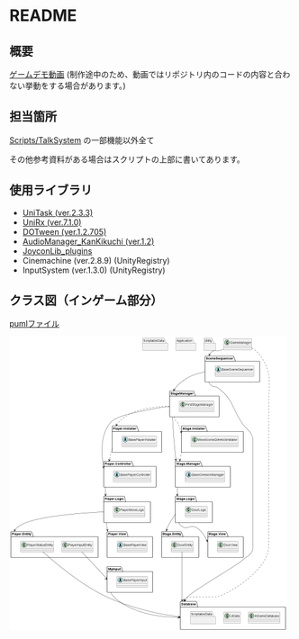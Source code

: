 # README

## 概要
[ゲームデモ動画](https://drive.google.com/file/d/1NRwR8zzAjPiQJP4uX30hk-wa03R6-PhX/view?usp=sharing) (制作途中のため、動画ではリポジトリ内のコードの内容と合わない挙動をする場合があります。)

## 担当箇所
[Scripts/TalkSystem](https://github.com/kyoka122/SweetyPanick_Scripts/tree/main/Scripts/TalkSystem) の一部機能以外全て

その他参考資料がある場合はスクリプトの上部に書いてあります。

## 使用ライブラリ
* [UniTask (ver.2.3.3)](https://github.com/Cysharp/UniTask)
* [UniRx (ver.7.1.0)](https://assetstore.unity.com/packages/tools/integration/unirx-reactive-extensions-for-unity-17276?locale=ja-JP)
* [DOTween (ver.1.2.705)](https://assetstore.unity.com/packages/tools/animation/dotween-hotween-v2-27676?locale=ja-JP)
* [AudioManager_KanKikuchi (ver.1.2)](https://github.com/kankikuchi/AudioManager)
* [JoyconLib_plugins](https://github.com/Looking-Glass/JoyconLib)
* Cinemachine (ver.2.8.9) (UnityRegistry)
* InputSystem (ver.1.3.0) (UnityRegistry)


## クラス図（インゲーム部分）

[pumlファイル](https://github.com/kyoka122/SweetyPanick_Scripts/blob/main/Scripts/ClassDiagram/InGame.puml)

![クラス図](Scripts/ClassDiagram/InGame_2023_02_07_06_39.png "InGame_2023_02_07_06_39")
